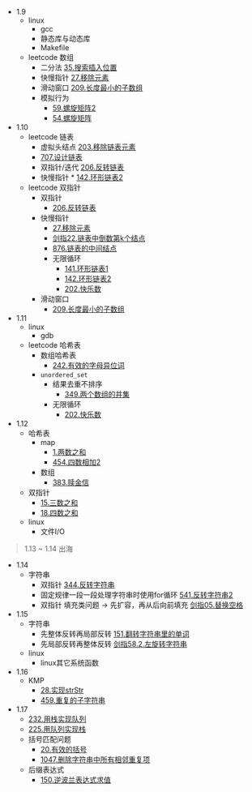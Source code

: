* 1.9
    * linux
        * gcc
        * 静态库与动态库
        * Makefile
    * leetcode 数组
        * 二分法 [35.搜索插入位置](https://github.com/Yiming-Zuo/Diary-2021/blob/main/leetcode/35.搜索插入位置.cpp)
        * 快慢指针 [27.移除元素](https://github.com/Yiming-Zuo/Diary-2021/blob/main/leetcode/27.移除元素.cpp)
        * 滑动窗口 [209.长度最小的子数组](https://github.com/Yiming-Zuo/Diary-2021/blob/main/leetcode/209.长度最小的子数组.cpp)
        * 模拟行为
            * [59.螺旋矩阵2](https://github.com/Yiming-Zuo/Diary-2021/blob/main/leetcode/59.螺旋矩阵2.cpp)
            * [54.螺旋矩阵](https://github.com/Yiming-Zuo/Diary-2021/blob/main/leetcode/54.螺旋矩阵.cpp)
* 1.10
    * leetcode 链表
        * 虚拟头结点 [203.移除链表元素](https://github.com/Yiming-Zuo/Diary-2021/blob/main/leetcode/203.移除链表元素.cpp)
        * [707.设计链表](https://github.com/Yiming-Zuo/Diary-2021/blob/main/leetcode/707.设计链表.cpp)
        * 双指针/迭代 [206.反转链表](https://github.com/Yiming-Zuo/Diary-2021/blob/main/leetcode/206.反转链表.cpp)
        * 快慢指针 * [142.环形链表2](https://github.com/Yiming-Zuo/Diary-2021/blob/main/leetcode/142.环形链表2.cpp)
    * leetcode 双指针
        * 双指针
            * [206.反转链表](https://github.com/Yiming-Zuo/Diary-2021/blob/main/leetcode/206.反转链表.cpp)
        * 快慢指针
            * [27.移除元素](https://github.com/Yiming-Zuo/Diary-2021/blob/main/leetcode/27.移除元素.cpp)
            * [剑指22.链表中倒数第k个结点](https://github.com/Yiming-Zuo/Diary-2021/blob/main/leetcode/剑指22.链表中倒数第k个结点.cpp)
            * [876.链表的中间结点](https://github.com/Yiming-Zuo/Diary-2021/blob/main/leetcode/876.链表的中间结点.cpp)
            * 无限循环
                * [141.环形链表1](https://github.com/Yiming-Zuo/Diary-2021/blob/main/leetcode/141.环形链表1.cpp)
                * [142.环形链表2](https://github.com/Yiming-Zuo/Diary-2021/blob/main/leetcode/142.环形链表2.cpp)
                * [202.快乐数](https://github.com/Yiming-Zuo/Diary-2021/blob/main/leetcode/202.快乐数.cpp)
        * 滑动窗口
            * [209.长度最小的子数组](https://github.com/Yiming-Zuo/Diary-2021/blob/main/leetcode/209.长度最小的子数组.cpp)
* 1.11
    * linux
        * gdb
    * leetcode 哈希表
        * 数组哈希表 
            * [242.有效的字母异位词](https://github.com/Yiming-Zuo/Diary-2021/blob/main/leetcode/242.有效的字母异位词.cpp)
        * `unordered_set`
            * 结果去重不排序 
                * [349.两个数组的并集](https://github.com/Yiming-Zuo/Diary-2021/blob/main/leetcode/349.两个数组的并集.cpp)
            * 无限循环 
                * [202.快乐数](https://github.com/Yiming-Zuo/Diary-2021/blob/main/leetcode/202.快乐数.cpp)
* 1.12
    * 哈希表
        * map
             * [1.两数之和](https://github.com/Yiming-Zuo/Diary-2021/blob/main/leetcode/1.两数之和.cpp)
             * [454.四数相加2](https://github.com/Yiming-Zuo/Diary-2021/blob/main/leetcode/454.四数相加2.cpp)
        * 数组
             * [383.赎金信](https://github.com/Yiming-Zuo/Diary-2021/blob/main/leetcode/383.赎金信.cpp)
     * 双指针
         * [15.三数之和](https://github.com/Yiming-Zuo/Diary-2021/blob/main/leetcode/15.三数之和.cpp)
         * [18.四数之和](https://github.com/Yiming-Zuo/Diary-2021/blob/main/leetcode/15.四数之和.cpp)
    * linux
        * 文件I/O
        
> 1.13 ~ 1.14   出海

* 1.14
    * 字符串
        * 双指针 [344.反转字符串](https://github.com/Yiming-Zuo/Diary-2021/blob/main/leetcode/344.反转字符串.cpp)
        * 固定规律一段一段处理字符串时使用for循环 [541.反转字符串2](https://github.com/Yiming-Zuo/Diary-2021/blob/main/leetcode/541.反转字符串2.cpp)
        * 双指针 填充类问题 -> 先扩容，再从后向前填充 [剑指05.替换空格](https://github.com/Yiming-Zuo/Diary-2021/blob/main/leetcode/剑指05.替换空格.cpp)
* 1.15
    * 字符串
        * 先整体反转再局部反转 [151.翻转字符串里的单词](https://github.com/Yiming-Zuo/Diary-2021/blob/main/leetcode/151.翻转字符串里的单词.cpp)
        * 先局部反转再整体反转 [剑指58.2.左旋转字符串](https://github.com/Yiming-Zuo/Diary-2021/blob/main/leetcode/剑指58.2.左旋转字符串.cpp)
    * linux
        * linux其它系统函数
* 1.16
    * KMP
        * [28.实现strStr](https://github.com/Yiming-Zuo/Diary-2021/blob/main/leetcode/28.实现strStr.cpp)
        * [459.重复的子字符串](https://github.com/Yiming-Zuo/Diary-2021/blob/main/leetcode/459.重复的子字符串.cpp)
* 1.17
    * [232.用栈实现队列](https://github.com/Yiming-Zuo/Diary-2021/blob/main/leetcode/232.用栈实现队列.cpp)
    * [225.用队列实现栈](https://github.com/Yiming-Zuo/Diary-2021/blob/main/leetcode/225.用队列实现栈.cpp)
    * 括号匹配问题
        * [20.有效的括号](https://github.com/Yiming-Zuo/Diary-2021/blob/main/leetcode/20.有效的括号.cpp)
        * [1047.删除字符串中所有相邻重复项](https://github.com/Yiming-Zuo/Diary-2021/blob/main/leetcode/1047.删除字符串中所有相邻重复项.cpp)
    * 后缀表达式
        * [150.逆波兰表达式求值](https://github.com/Yiming-Zuo/Diary-2021/blob/main/leetcode/150.逆波兰表达式求值.cpp)